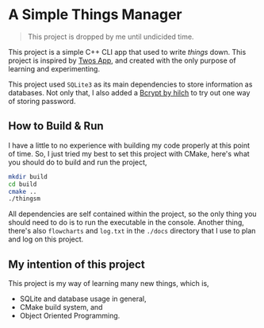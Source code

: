 # A Simple **Things** Manager

> This project is dropped by me until undicided time.

This project is a simple C++ CLI app that used to write *things* down. This project is inspired by [Twos App](https://www.twosapp.com/), and created with the only purpose of learning and experimenting. 

This project used `SQLite3` as its main dependencies to store information as databases. Not only that, I also added a [Bcrypt by hilch](https://github.com/hilch/Bcrypt.cpp) to try out one way of storing password.

## How to Build & Run
I have a little to no experience with building my code properly at this point of time. So, I just tried my best to set this project with CMake, here's what you should do to build and run the project,

```bash
mkdir build
cd build
cmake ..
./thingsm
```

All dependencies are self contained within the project, so the only thing you should need to do is to run the executable in the console. Another thing, there's also `flowcharts` and `log.txt` in the `./docs` directory that I use to plan and log on this project.

## My intention of this project
This project is my way of learning many new things, which is,
- SQLite and database usage in general,
- CMake build system, and
- Object Oriented Programming.


